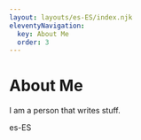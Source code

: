 ```yaml
---
layout: layouts/es-ES/index.njk
eleventyNavigation:
  key: About Me
  order: 3
---
```


# About Me

I am a person that writes stuff.

es-ES

